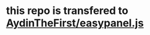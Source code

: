 # this repo is transfered to [AydinTheFirst/easypanel.js](https://github.com/AydinTheFirst/easypanel.js)
